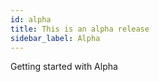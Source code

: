 ```yaml
---
id: alpha
title: This is an alpha release
sidebar_label: Alpha
---
```


Getting started with Alpha

